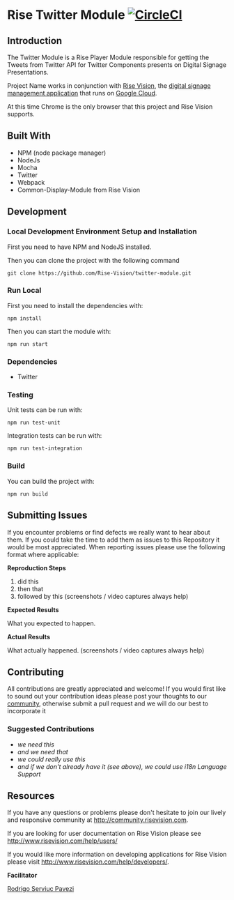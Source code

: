 # Rise Twitter Module [![CircleCI](https://circleci.com/gh/Rise-Vision/twitter-module/tree/master.svg?style=svg)](https://circleci.com/gh/Rise-Vision/twitter-module/tree/master)

## Introduction

The Twitter Module is a Rise Player Module responsible for getting the Tweets from Twitter API for Twitter Components presents on Digital Signage Presentations.

Project Name works in conjunction with [Rise Vision](http://www.risevision.com), the [digital signage management application](http://apps.risevision.com/) that runs on [Google Cloud](https://cloud.google.com).

At this time Chrome is the only browser that this project and Rise Vision supports.

## Built With
- NPM (node package manager)
- NodeJs
- Mocha
- Twitter
- Webpack
- Common-Display-Module from Rise Vision

## Development

### Local Development Environment Setup and Installation

First you need to have NPM and NodeJS installed.

Then you can clone the project with the following command
```
git clone https://github.com/Rise-Vision/twitter-module.git
```

### Run Local
First you need to install the dependencies with:
```
npm install
```

Then you can start the module with:
```
npm run start
```

### Dependencies
- Twitter

### Testing
Unit tests can be run with:
```
npm run test-unit
```

Integration tests can be run with:
```
npm run test-integration
```

### Build
You can build the project with:
```
npm run build
```

## Submitting Issues
If you encounter problems or find defects we really want to hear about them. If you could take the time to add them as issues to this Repository it would be most appreciated. When reporting issues please use the following format where applicable:

**Reproduction Steps**

1. did this
2. then that
3. followed by this (screenshots / video captures always help)

**Expected Results**

What you expected to happen.

**Actual Results**

What actually happened. (screenshots / video captures always help)

## Contributing
All contributions are greatly appreciated and welcome! If you would first like to sound out your contribution ideas please post your thoughts to our [community](http://community.risevision.com), otherwise submit a pull request and we will do our best to incorporate it

### Suggested Contributions
- *we need this*
- *and we need that*
- *we could really use this*
- *and if we don't already have it (see above), we could use i18n Language Support*

## Resources
If you have any questions or problems please don't hesitate to join our lively and responsive community at http://community.risevision.com.

If you are looking for user documentation on Rise Vision please see http://www.risevision.com/help/users/

If you would like more information on developing applications for Rise Vision please visit http://www.risevision.com/help/developers/.

**Facilitator**

[Rodrigo Serviuc Pavezi](https://github.com/rodrigopavezi "Rodrigo Pavezi")
